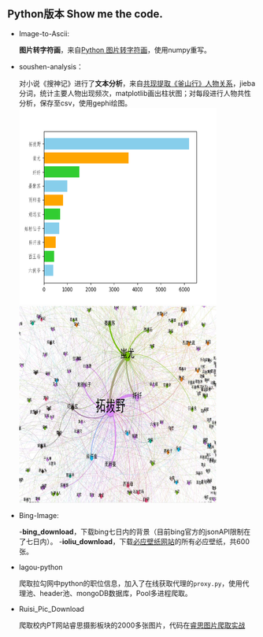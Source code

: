 ﻿## Python版本 Show me the code.

- Image-to-Ascii: 

	**图片转字符画**，来自[Python 图片转字符画](https://www.shiyanlou.com/courses/370/labs/1191/document)，使用numpy重写。

- soushen-analysis：

	对小说《搜神记》进行了**文本分析**，来自[共现提取《釜山行》人物关系](https://www.shiyanlou.com/courses/677/labs/2202/document)，jieba分词，统计主要人物出现频次，matplotlib画出柱状图；对每段进行人物共性分析，保存至csv，使用gephi绘图。
	<img src="./soushenji-analysis/roles-freq.png" width = "400" height = "400" alt="人物频次" /><img src="./soushenji-analysis/relationship.jpg" width = "400" height = "400" alt="人物关系" />

- Bing-Image:

	-**bing_download**，下载bing七日内的背景（目前bing官方的jsonAPI限制在了七日内）。
	-**ioliu_download**，下载[必应壁纸网站](https://bing.ioliu.cn/)的所有必应壁纸，共600张。
	
- lagou-python

	爬取拉勾网中python的职位信息，加入了在线获取代理的`proxy.py`，使用代理池、header池、mongoDB数据库，Pool多进程爬取。
	
- Ruisi_Pic_Download

	爬取校内PT网站睿思摄影板块的2000多张图片，代码在[睿思图片爬取实战](https://github.com/cloisonne/Ruisi_Pic_Download)